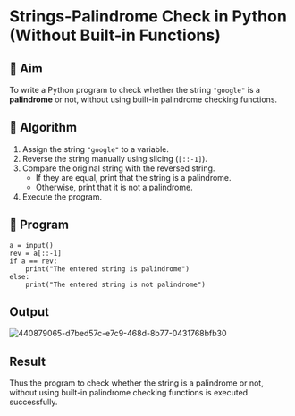 # Strings-Palindrome Check in Python (Without Built-in Functions)

## 🎯 Aim
To write a Python program to check whether the string `"google"` is a **palindrome** or not, without using built-in palindrome checking functions.

## 🧠 Algorithm
1. Assign the string `"google"` to a variable.
2. Reverse the string manually using slicing (`[::-1]`).
3. Compare the original string with the reversed string.
   - If they are equal, print that the string is a palindrome.
   - Otherwise, print that it is not a palindrome.
4. Execute the program.

## 🧾 Program
```
a = input()
rev = a[::-1]
if a == rev:
    print("The entered string is palindrome")
else:
    print("The entered string is not palindrome")
```

## Output
![440879065-d7bed57c-e7c9-468d-8b77-0431768bfb30](https://github.com/user-attachments/assets/8768c940-f191-4481-9c0b-011172a04d8f)

## Result
Thus the program to check whether the string is a palindrome or not, without using built-in palindrome checking functions is executed successfully.
